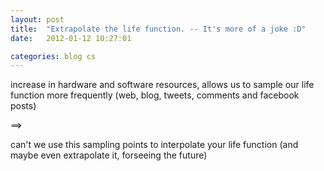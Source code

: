```yaml
---
layout: post
title:  "Extrapolate the life function. -- It's more of a joke :D"
date:   2012-01-12 10:27:01

categories: blog cs
---
```



increase in hardware and software resources, allows us to sample our life function more frequently (web, blog, tweets, comments and facebook posts)  

==> 

can't we use this sampling points to interpolate your life function (and maybe even extrapolate it, forseeing the future)